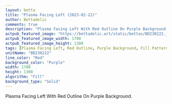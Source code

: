 ```yaml
---
layout: betta
title: "Plasma Facing Left (2023-02-22)"
author: Bettadelic
comments: true
description: "Plasma Facing Left With Red Outline On Purple Background."
actpub_featured_image: "https://bettadelic.art/static/bettas/BD230222.jpg"
actpub_featured_image_width: 1700
actpub_featured_image_height: 1300
tags: [Plasma Facing Left, Red Outline, Purple Background, Fill Pattern, February 2023]
unitName: "BD230222"
line_color: "Red"
background_color: "Purple"
width: 1700
height: 1300
algorithm: "Fill"
background_type: "Solid"
---
```


Plasma Facing Left With Red Outline On Purple Background.
